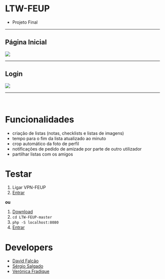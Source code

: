# LTW-FEUP
* Projeto Final
***
<h2>Página Inicial</h2>

![](https://i.gyazo.com/25aec43acd8c7ef53513549edce8b209.gif)

***
<h2>Login</h2>

![](https://i.gyazo.com/4978914cfa248497648fab65d8a0238c.gif)

***

<br>

# Funcionalidades

* criação de listas (notas, checklists e listas de imagens)
* tempo para o fim da lista atualizado ao minuto
* crop automático da foto de perfil
* notificações de pedido de amizade por parte de outro utilizador
* partilhar listas com os amigos

# Testar 
1. Ligar VPN-FEUP
2. [Entrar](http://gnomo.fe.up.pt/~up201506571/projeto/)

**ou**

1. [Download](https://github.com/davidrsfalcao/LTW-FEUP/archive/master.zip)
2. ```cd LTW-FEUP-master ```
3. ```php -S localhost:8080```
4. [Entrar](http://localhost:8080/)

# Developers
* [David Falcão](https://github.com/davidrsfalcao)
* [Sérgio Salgado](https:://github.com/chaotixkilla)
* [Verónica Fradique](https://github.com/veronicafradique)
